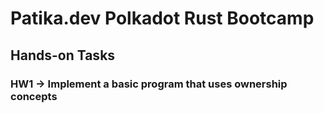 # Patika.dev Polkadot Rust Bootcamp

## Hands-on Tasks

### HW1 -> Implement a basic program that uses ownership concepts

